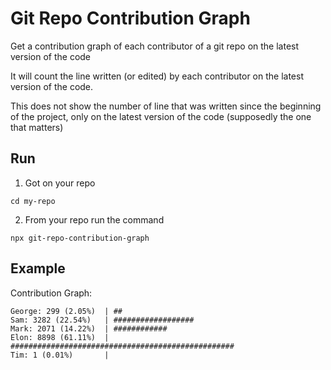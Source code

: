 # Git Repo Contribution Graph

Get a contribution graph of each contributor of a git repo on the latest version of the code

It will count the line written (or edited) by each contributor on the latest version of the code.

This does not show the number of line that was written since the beginning of the project, only on the latest version of the code (supposedly the one that matters)

## Run

1. Got on your repo

```
cd my-repo
```

2. From your repo run the command

```
npx git-repo-contribution-graph
```

## Example

Contribution Graph:

```
George: 299 (2.05%)  | ##
Sam: 3282 (22.54%)   | ##################
Mark: 2071 (14.22%)  | ############
Elon: 8898 (61.11%)  | ##################################################
Tim: 1 (0.01%)       |
```
